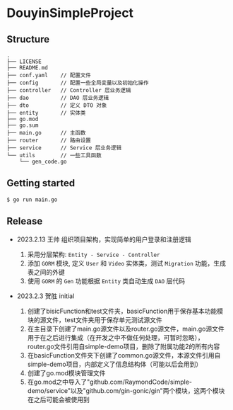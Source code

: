 # DouyinSimpleProject

## Structure

```
.
├── LICENSE
├── README.md
├── conf.yaml    // 配置文件
├── config       // 配置一些全局变量以及初始化操作
├── controller   // Controller 层业务逻辑
├── dao          // DAO 层业务逻辑
├── dto          // 定义 DTO 对象
├── entity       // 实体类
├── go.mod
├── go.sum
├── main.go      // 主函数
├── router       // 路由设置
├── service      // Service 层业务逻辑
└── utils        // 一些工具函数
    └── gen_code.go
```
## Getting started

```
$ go run main.go
```

## Release
- 2023.2.13 王帅 组织项目架构，实现简单的用户登录和注册逻辑
  1. 采用分层架构: `Entity - Service - Controller`
  2. 添加 `GORM` 模块, 定义 `User` 和 `Video` 实体类，测试 `Migration` 功能，生成表之间的外键
  3. 使用 `GORM` 的 `Gen` 功能根据 `Entity` 类自动生成 `DAO` 层代码

- 2023.2.3 贺胜 initial
  1. 创建了bisicFunction和test文件夹，basicFunction用于保存基本功能模块的源文件，test文件夹用于保存单元测试源文件
  2. 在主目录下创建了main.go源文件以及router.go源文件，main.go源文件用于在之后进行集成（在开发之中不做任何处理，可暂时忽略），router.go文件引用自simple-demo项目，删除了附属功能2的所有内容
  3. 在basicFunction文件夹下创建了common.go源文件，本源文件引用自simple-demo项目，内部定义了信息结构体（可能以后会用到）
  4. 创建了go.mod模块管理文件
  5. 在go.mod之中导入了"github.com/RaymondCode/simple-demo/service"以及"github.com/gin-gonic/gin"两个模块，这两个模块在之后可能会被使用到
